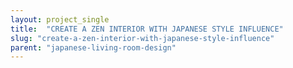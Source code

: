 ```yaml
---
layout: project_single
title:  "CREATE A ZEN INTERIOR WITH JAPANESE STYLE INFLUENCE"
slug: "create-a-zen-interior-with-japanese-style-influence"
parent: "japanese-living-room-design"
---
```

 